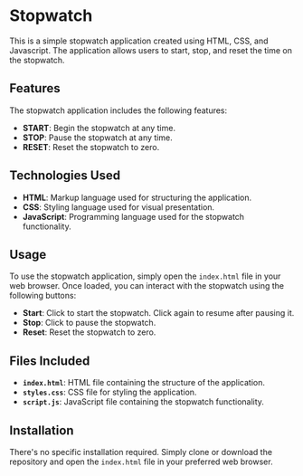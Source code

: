 # Stopwatch
This is a simple stopwatch application created using HTML, CSS, and Javascript. The application allows users to start, stop, and reset the time on the stopwatch.

## Features
The stopwatch application includes the following features:

- **START**: Begin the stopwatch at any time.
- **STOP**: Pause the stopwatch at any time.
- **RESET**: Reset the stopwatch to zero.

## Technologies Used
- **HTML**: Markup language used for structuring the application.
- **CSS**: Styling language used for visual presentation.
- **JavaScript**: Programming language used for the stopwatch functionality.

## Usage
To use the stopwatch application, simply open the `index.html` file in your web browser. Once loaded, you can interact with the stopwatch using the following buttons:

- **Start**: Click to start the stopwatch. Click again to resume after pausing it.
- **Stop**: Click to pause the stopwatch.
- **Reset**: Reset the stopwatch to zero.

## Files Included
- **`index.html`**: HTML file containing the structure of the application.
- **`styles.css`**: CSS file for styling the application.
- **`script.js`**: JavaScript file containing the stopwatch functionality.
  
## Installation
There's no specific installation required. Simply clone or download the repository and open the `index.html` file in your preferred web browser.

